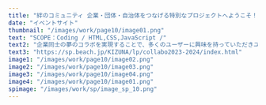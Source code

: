 ```yaml
---
title: "絆のコミュニティ 企業・団体・自治体をつなげる特別なプロジェクトへようこそ！ 企業コラボ2023 to 2024"
date: "イベントサイト"
thumbnail: "/images/work/page10/image01.png"
text: "SCOPE：Coding / HTML,CSS,JavaScript /"
text2: "企業同士の夢のコラボを実現することで、多くのユーザーに興味を持っていただきユーザーの集客につなげるためのイベントページです。メインビジュアルに動きを付けることでユーザーの興味を引き、サイト全体をシンプルな構成にしています。"
text3: "https://sp.beach.jp/KIZUNA/lp/collabo2023-2024/index.html"
image1: "/images/work/page10/image02.png"
image2: "/images/work/page10/image03.png"
image3: "/images/work/page10/image04.png"
image4: "/images/work/page10/image01.png"
spimage: "/images/work/sp/image_sp_10.png"
---
```

